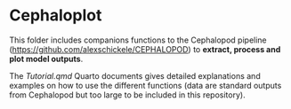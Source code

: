 # Cephaloplot

This folder includes companions functions to the Cephalopod pipeline (https://github.com/alexschickele/CEPHALOPOD) to **extract, process and plot model outputs**. 

The *Tutorial.qmd* Quarto documents gives detailed explanations and examples on how to use the different functions (data are standard outputs from Cephalopod but too large to be included in this repository). 
